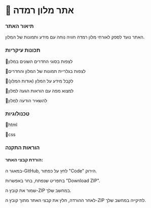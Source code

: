 # 🏨 אתר מלון רמדה
### תיאור האתר
האתר נועד לספק לאורחי מלון רמדה חוויה נוחה עם מידע ותמונות של המלון.

### תכונות עיקריות
🔸לצפות בסוגי החדרים השונים במלון 

🔸לצפות בגלריית תמונות של המלון והחדרים

🔸לקבל מידע על המלון (אודות המלון)

🔸למצוא מפה עם הוראות הגעה למלון

🔸להשאיר הודעה למלון

### טכנולוגיות
🔸html

🔸css

### הוראות התקנה
#### הורדת קבצי האתר:
במאגר ה-GitHub, לחץ על כפתור "Code" הירוק.

בתפריט שנפתח, בחר באפשרות "Download ZIP".

שמור את קובץ ה-ZIP במחשב שלך.

לאחר ההורדה, חלץ את קבצי האתר מתוך קובץ ה-ZIP לתיקייה במחשב שלך.









  

